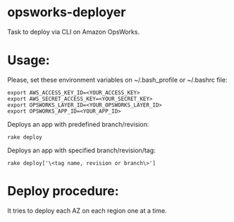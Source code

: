 opsworks-deployer
==================

Task to deploy via CLI on Amazon OpsWorks.

Usage:
=====

Please, set these environment variables on ~/.bash_profile or ~/.bashrc file:

```
export AWS_ACCESS_KEY_ID=<YOUR_ACCESS_KEY>
export AWS_SECRET_ACCESS_KEY=<YOUR_SECRET_KEY>
export OPSWORKS_LAYER_ID=<YOUR_OPSWORKS_LAYER_ID>
export OPSWORKS_APP_ID=<YOUR_APP_ID>
```

Deploys an app with predefined branch/revision:

```
rake deploy 
```

Deploys an app with specified branch/revision/tag:

```
rake deploy['\<tag name, revision or branch\>']
```	

Deploy procedure:
================

It tries to deploy each AZ on each region one at a time.
